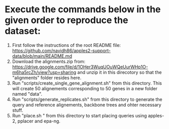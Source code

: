 # Execute the commands below in the given order to reproduce the dataset:

1) First follow the instructions of the root README file: https://github.com/navidh86/apples2-support-data/blob/main/README.md
2) Download the alignments.zip from: https://drive.google.com/file/d/1OHer3WuqUOuWQeUurWHp1O-m6ha5rcZh/view?usp=sharing and unzip it in this direcotory so that the "alignments" folder resides here.
4) Run "scripts/create_single_gene_alignment.sh" from this directory. This will create 50 alignements corresponding to 50 genes in a new folder named "data".
5) Run "scripts/generate_replicates.sh" from this directory to generate the query and reference alignements, backbone trees and ohter necessary stuff.
6) Run "place.sh <path to apples-2-support>" from this directory to start placing queries using apples-2, pplacer and epa-ng.
